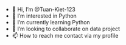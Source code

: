 - 👋 Hi, I’m @Tuan-Kiet-123
- 👀 I’m interested in Python
- 🌱 I’m currently learning Python
- 💞️ I’m looking to collaborate on data project
- 📫 How to reach me contact via my profile

<!---
Tuan-Kiet-123/Kevphil is a ✨ special ✨ repository because its `README.md` (this file) appears on your GitHub profile.
You can click the Preview link to take a look at your changes.
--->
